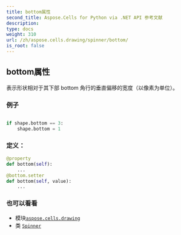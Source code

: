 ```yaml
---
title: bottom属性
second_title: Aspose.Cells for Python via .NET API 参考文献
description:
type: docs
weight: 310
url: /zh/aspose.cells.drawing/spinner/bottom/
is_root: false
---
```

## bottom属性

表示形状相对于其下部 bottom 角行的垂直偏移的宽度（以像素为单位）。

### 例子

```python

if shape.bottom == 3:
    shape.bottom = 1

```
### 定义：
```python
@property
def bottom(self):
    ...
@bottom.setter
def bottom(self, value):
    ...
```

### 也可以看看
* 模块[`aspose.cells.drawing`](../../)
* 类 [`Spinner`](/cells/python-net/zh/aspose.cells.drawing/spinner)
